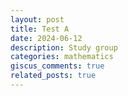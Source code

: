 ```yaml
---
layout: post
title: Test A
date: 2024-06-12
description: Study group
categories: mathematics
giscus_comments: true
related_posts: true
---
```

